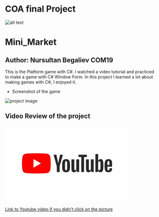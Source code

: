 # COA final Project

![alt text](https://upload.wikimedia.org/wikipedia/en/0/07/Ala-Too_International_University_Seal.png)

# Mini_Market 

## Author: Nursultan Begaliev COM19

This is the Platform game with C#. I watched a video tutorial and practiced to make a game with C# Window Form. In this project I learned a lot about making games with C#, I enjoyed it. 

* Screenshot of the game


![project image](http://img.youtube.com/vi/rQBHwdEEL9I/0.jpg)

## Video Review of the project

[![IMAGE ALT TEXT](https://github.com/begalievn/COA-midterm/blob/main/youtube-marketing-400x250.jpeg)](https://youtu.be/wGblQR7qEXQ)

[Link to Youtube video if you didn't click on the picture](https://youtu.be/wGblQR7qEXQ)
